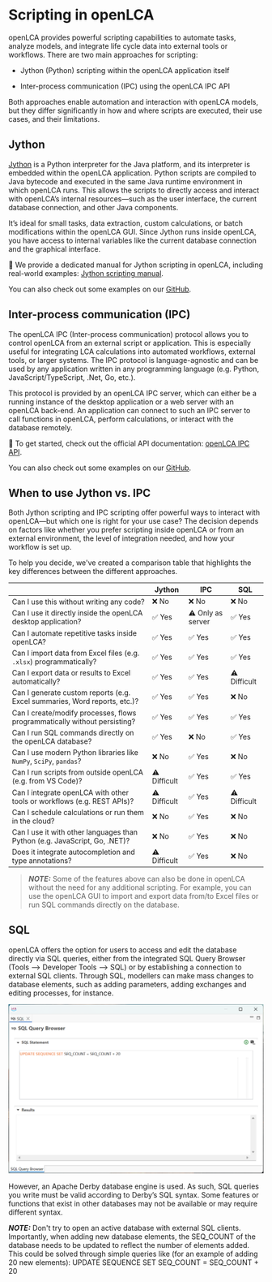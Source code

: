 # Scripting in openLCA

openLCA provides powerful scripting capabilities to automate tasks, analyze models, and integrate
life cycle data into external tools or workflows. There are two main approaches for scripting:

- Jython (Python) scripting within the openLCA application itself

- Inter-process communication (IPC) using the openLCA IPC API

Both approaches enable automation and interaction with openLCA models, but they differ significantly
in how and where scripts are executed, their use cases, and their limitations.

## Jython

[Jython](https://www.jython.org/) is a Python interpreter for the Java platform, and its interpreter
is embedded within the openLCA application. Python scripts are compiled to Java bytecode and
executed in the same Java runtime environment in which openLCA runs. This allows the scripts to
directly access and interact with openLCA’s internal resources—such as the user interface, the
current database connection, and other Java components.

It’s ideal for small tasks, data extraction, custom calculations, or batch modifications within the
openLCA GUI. Since Jython runs inside openLCA, you have access to internal variables like the
current database connection and the graphical interface.

📘 We provide a dedicated manual for Jython scripting in openLCA, including real-world examples:
[Jython scripting manual](https://greendelta.github.io/openLCAJython-manual/).

You can also check out some examples on our
[GitHub](https://github.com/GreenDelta/openlca-python-examples/tree/main/Jython).

## Inter-process communication (IPC)

The openLCA IPC (Inter-process communication) protocol allows you to control openLCA from an
external script or application. This is especially useful for integrating LCA calculations into
automated workflows, external tools, or larger systems. The IPC protocol is language-agnostic and
can be used by any application written in any programming language (e.g. Python,
JavaScript/TypeScript, .Net, Go, etc.).

This protocol is provided by an openLCA IPC server, which can either be a running instance of the
desktop application or a web server with an openLCA back-end. An application can connect to such an
IPC server to call functions in openLCA, perform calculations, or interact with the database
remotely.

📘 To get started, check out the official API documentation:
[openLCA IPC API](https://greendelta.github.io/openLCA-ApiDoc/).

You can also check out some examples on our
[GitHub](https://github.com/GreenDelta/openlca-python-examples/tree/main/Python%20IPC).

## When to use Jython vs. IPC

Both Jython scripting and IPC scripting offer powerful ways to interact with openLCA—but which one
is right for your use case? The decision depends on factors like whether you prefer scripting inside
openLCA or from an external environment, the level of integration needed, and how your workflow is
set up.

To help you decide, we've created a comparison table that highlights the key differences between the
different approaches.

|                                                                            | Jython       | IPC               | SQL               |
| -------------------------------------------------------------------------- | ------------ | ----------------- | ----------------- |
| Can I use this without writing any code?                                   | ❌ No        | ❌ No             | ❌ No            |
| Can I use it directly inside the openLCA desktop application?              | ✅ Yes       | ⚠️ Only as server |✅ Yes            |
| Can I automate repetitive tasks inside openLCA?                            | ✅ Yes       | ✅ Yes            |✅ Yes            |
| Can I import data from Excel files (e.g. `.xlsx`) programmatically?        | ✅ Yes       | ✅ Yes            |✅ Yes            |
| Can I export data or results to Excel automatically?                       | ✅ Yes       | ✅ Yes            | ⚠️ Difficult     |
| Can I generate custom reports (e.g. Excel summaries, Word reports, etc.)?  | ✅ Yes       | ✅ Yes            |  ❌ No           |
| Can I create/modify processes, flows programmatically without persisting?  | ✅ Yes       | ✅ Yes            |  ✅ Yes          |
| Can I run SQL commands directly on the openLCA database?                   | ✅ Yes       | ❌ No             | ✅ Yes       |
| Can I use modern Python libraries like `NumPy`, `SciPy`, `pandas`?         | ❌ No        | ✅ Yes            | ❌ No        |
| Can I run scripts from outside openLCA (e.g. from VS Code)?                | ⚠️ Difficult | ✅ Yes            |  ✅ Yes            | 
| Can I integrate openLCA with other tools or workflows (e.g. REST APIs)?    | ⚠️ Difficult | ✅ Yes            | ⚠️ Difficult |
| Can I schedule calculations or run them in the cloud?                      | ❌ No        | ✅ Yes            |  ❌ No        |
| Can I use it with other languages than Python (e.g. JavaScript, Go, .NET)? | ❌ No        | ✅ Yes            | ❌ No        |
| Does it integrate autocompletion and type annotations?                     | ⚠️ Difficult | ✅ Yes            | ❌ No        |

> **_NOTE:_** Some of the features above can also be done in openLCA without the need for any
> additional scripting. For example, you can use the openLCA GUI to import and export data from/to
> Excel files or run SQL commands directly on the database.

## SQL

openLCA offers the option for users to access and edit the database directly via SQL queries, either from the integrated SQL Query Browser (Tools --> Developer Tools --> SQL) or by establishing a connection to external SQL clients. Through SQL, modellers can make mass changes to database elements, such as adding parameters, adding exchanges and editing processes, for instance. 

![](../media/SQL_browser.png)  

However, an Apache Derby database engine is used. As such, SQL queries you write must be valid according to Derby’s SQL syntax. Some features or functions that exist in other databases may not be available or may require different syntax.


**_NOTE:_** Don't try to open an active database with external SQL clients. Importantly, when adding new database elements, the SEQ_COUNT of the database needs to be updated to reflect the number of elements added. This could be solved through simple queries like (for an example of adding 20 new elements): UPDATE SEQUENCE SET SEQ_COUNT = SEQ_COUNT + 20
